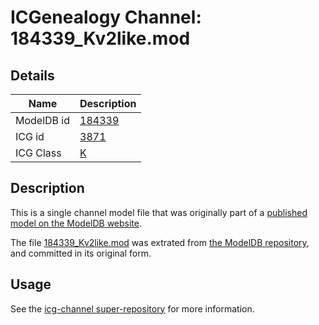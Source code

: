 # ICGenealogy Channel: 184339\_Kv2like.mod

## Details

Name | Description
---- | -----------
ModelDB id | [184339](http://senselab.med.yale.edu/ModelDB/ShowModel.cshtml?model=184339)
ICG id | [3871](http://icg.neurotheory.ox.ac.uk/channels/1/3871)
ICG Class | [K](http://icg.neurotheory.ox.ac.uk/channels/1)

## Description

This is a single channel model file that was originally part of a [published model on the ModelDB website](http://senselab.med.yale.edu/mModelDB/ShowModel.cshtml?model=184339).

The file [184339\_Kv2like.mod](184339_Kv2like.mod) was extrated from [the ModelDB repository](http://senselab.med.yale.edu/ModelDB/ShowModel.cshtml?model=184339), and committed in its original form.

## Usage

See the [icg-channel super-repository](https://github.com/icgenealogy/icg-channels) for more information.